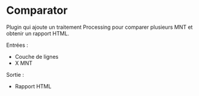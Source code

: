 # Comparator

Plugin qui ajoute un traitement Processing pour comparer plusieurs MNT et obtenir un rapport HTML.

Entrées :
* Couche de lignes
* X MNT

Sortie :
* Rapport HTML
